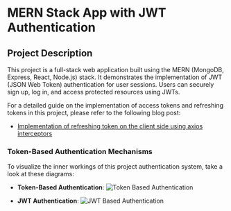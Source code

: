 # MERN Stack App with JWT Authentication

## Project Description

This project is a full-stack web application built using the MERN (MongoDB, Express, React, Node.js) stack. It demonstrates the implementation of JWT (JSON Web Token) authentication for user sessions. Users can securely sign up, log in, and access protected resources using JWTs.

For a detailed guide on the implementation of access tokens and refreshing tokens in this project, please refer to the following blog post:

- [Implementation of refreshing token on the client side using axios interceptors](https://blog.theashishmaurya.me/handling-jwt-access-and-refresh-token-using-axios-in-react-app)


### Token-Based Authentication Mechanisms

To visualize the inner workings of this project authentication system, take a look at these diagrams:

- **Token-Based Authentication**:
  ![Token Based Authentication](https://roadmap.sh/guides/token-authentication.png)

- **JWT Authentication**:
  ![JWT Based Authentication](https://roadmap.sh/guides/jwt-authentication.png)
